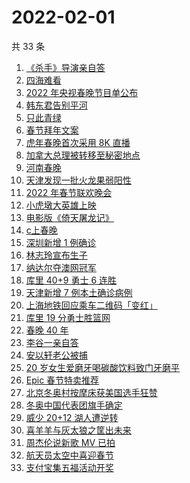 # 2022-02-01

共 33 条

<!-- BEGIN ZHIHUSEARCH -->
<!-- 最后更新时间 Tue Feb 01 2022 18:09:52 GMT+0800 (China Standard Time) -->
1. [《杀手》导演亲自答](https://www.zhihu.com/search?q=这个杀手不太冷静)
1. [四海难看](https://www.zhihu.com/search?q=四海)
1. [2022 年央视春晚节目单公布](https://www.zhihu.com/search?q=春晚节目单)
1. [韩东君告别平河](https://www.zhihu.com/search?q=长津湖)
1. [只此青绿](https://www.zhihu.com/search?q=只此青绿)
1. [春节拜年文案](https://www.zhihu.com/search?q=拜年文案)
1. [虎年春晚首次采用 8K 直播](https://www.zhihu.com/search?q=春晚8k直播)
1. [加拿大总理被转移至秘密地点](https://www.zhihu.com/search?q=加拿大总理)
1. [河南春晚](https://www.zhihu.com/search?q=河南春晚)
1. [天津发现一批火龙果弱阳性](https://www.zhihu.com/search?q=火龙果弱阳性)
1. [2022 年春节联欢晚会](https://www.zhihu.com/search?q=2022年央视春晚)
1. [小虎墩大英雄上映](https://www.zhihu.com/search?q=小虎墩大英雄)
1. [电影版《倚天屠龙记》](https://www.zhihu.com/search?q=倚天屠龙记)
1. [c上春晚](https://www.zhihu.com/search?q=三星堆)
1. [深圳新增 1 例确诊](https://www.zhihu.com/search?q=深圳疫情)
1. [林志玲宣布生子](https://www.zhihu.com/search?q=林志玲)
1. [纳达尔夺澳网冠军](https://www.zhihu.com/search?q=纳达尔)
1. [库里 40+9 勇士 6 连胜](https://www.zhihu.com/search?q=勇士)
1. [天津新增 7 例本土确诊病例](https://www.zhihu.com/search?q=天津疫情)
1. [上海地铁回应乘车二维码「变红」](https://www.zhihu.com/search?q=上海地铁二维码)
1. [库里 19 分勇士胜篮网](https://www.zhihu.com/search?q=勇士)
1. [春晚 40 年](https://www.zhihu.com/search?q=春晚40年)
1. [李谷一亲自答](https://www.zhihu.com/search?q=李谷一)
1. [安以轩老公被捕](https://www.zhihu.com/search?q=安以轩老公)
1. [20 岁女生爱磨牙喝碳酸饮料致门牙磨平](https://www.zhihu.com/search?q=碳酸饮料)
1. [Epic 春节特卖推荐](https://www.zhihu.com/search?q=Epic)
1. [北京冬奥村按摩床获美国选手狂赞](https://www.zhihu.com/search?q=北京冬奥村)
1. [冬奥中国代表团旗手确定](https://www.zhihu.com/search?q=冬奥会旗手)
1. [威少 20+12 湖人遭逆转](https://www.zhihu.com/search?q=湖人)
1. [喜羊羊与灰太狼之筐出未来](https://www.zhihu.com/search?q=喜羊羊与灰太狼)
1. [周杰伦说新歌 MV 已拍](https://www.zhihu.com/search?q=周杰伦新歌)
1. [航天员太空中喜迎春节](https://www.zhihu.com/search?q=航天员太空过年)
1. [支付宝集五福活动开奖](https://www.zhihu.com/search?q=支付宝集五福)
<!-- END ZHIHUSEARCH -->
